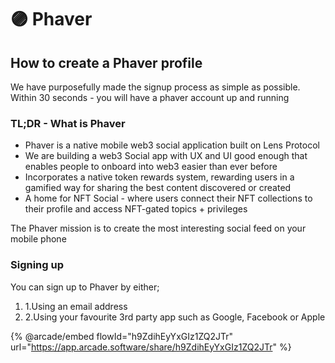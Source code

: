 # 🟣 Phaver

## How to create a Phaver profile

We have purposefully made the signup process as simple as possible. Within 30 seconds - you will have a phaver account up and running

### TL;DR - What is Phaver  <a href="#tl-dr-what-is-phaver" id="tl-dr-what-is-phaver"></a>

* Phaver is a native mobile web3 social application built on Lens Protocol
* We are building a web3 Social app with UX and UI good enough that enables people to onboard into web3 easier than ever before
* Incorporates a native token rewards system, rewarding users in a gamified way for sharing the best content discovered or created
* A home for NFT Social - where users connect their NFT collections to their profile and access NFT-gated topics + privileges

The Phaver mission is to create the most interesting social feed on your mobile phone

### Signing up <a href="#signing-up" id="signing-up"></a>

You can sign up to Phaver by either;

1. 1.Using an email address
2. 2.Using your favourite 3rd party app such as Google, Facebook or Apple

{% @arcade/embed flowId="h9ZdihEyYxGIz1ZQ2JTr" url="https://app.arcade.software/share/h9ZdihEyYxGIz1ZQ2JTr" %}
